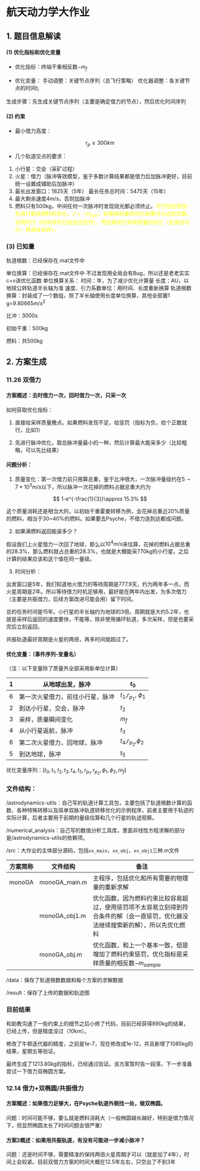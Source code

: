 # 航天动力学大作业

## 1. 题目信息解读

#### (1) 优化指标和优化变量

- 优化指标：终端干重相反数$-m_f$

- 优化变量：
  手动调整：关键节点序列（总飞行策略）
  优化器调整：各关键节点的时间$t_i$

生成步骤：先生成关键节点序列（主要是确定借力的节点），然后优化时间序列

#### (2) 约束

- 最小借力高度：

$$
r_p\geq 300 km
$$

- 几个轨道交点的要求：
1. 小行星：交会（采矿过程）
2. 火星：借力（脉冲等效模型，鉴于多数计算结果都是借力后加脉冲更好，目前统一设置成辅助后加脉冲）
3. 最长出发窗口：1825天（5年）
   最长任务总时间：5475天（15年）
4. 最大剩余速度4m/s，否则加脉冲
5. 燃料只有500kg，中间任何一次脉冲时发现烧光都必须终止。<font color=yellow>可行性的预测：先进行剩余燃料的优化，$J=-m_{fuel}$，如果指标最终优化结果可以达到负数，证明可行（时间序列已经加过惩罚），然后再进行采样质量的优化（先保证可行，再保证采样）。</font>

### (3) 已知量

轨道根数：已经保存在.mat文件中

单位换算：已经保存在.mat文件中
不过发现用全局会有Bug，所以还是老老实实c+v进优化函数
    单位换算关系：
    时间：年，为了减少优化计算量
    长度：AU，以地球公转轨道半长轴为准
    速度、引力系数单位：用时间、长度重新换算
    轨道根数换算：封装成了一个数组，除了半长轴使用长度单位换算，其他全部置1
    g=9.80665$m/s^2$

比冲：3000s

初始干重：500kg

燃料：共500kg

## 2. 方案生成

### 11.26 双借力

#### 方案概述：去时借力一次，回时借力一次，只采一次

如何获取优化指标：

1. 直接给采样质量撒点。如果燃料发现不足，给惩罚（指标为负，给个正数就行，比如1）

2. 先进行脉冲优化，取总脉冲量最小的一种，然后计算最大能采多少（比较粗略，可以先比结果）

#### 问题分析：

1. 质量变化：第一次借力前只用算总重，鉴于比冲很大，一次脉冲量级约在$5\sim 7*10^3m/s$以下，所以脉冲一次花掉的燃料占据总重大约为

$$
1-e^{-\frac{1}{3}}\approx 15.3%
$$

这个质量消耗还是相当大的，以初始干重霍曼转移为例，会花掉总重近20%质量的燃料，相当于30~40%的燃料。如果要去Psyche，不借力连到达都成问题。

2. 如果满燃料返回能装多少？

假设我们上火星借力一次回了地球，那么以$10^4m/s$来估算，花掉的燃料占据总重的28.3%，那么燃料就占总重的28.3%，也就是大概能采770kg的小行星。之后计算的结果应该和这个值在同一量级。

3. 时间分析：

出发窗口是5年，我们知道地火借力的等待周期是777.9天，约为两年多一点，而火星周期是2年。所以等待借力时机足够用，最好能在两年内出发，为多次借力（主要是共振借力，后续方案改进可能会用）留下时间。

总的任务时间是15年。小行星的半长轴约为地球的3倍，周期就是大约5.2年，也就是采样后返回的速度要快，不能等，除非使用循环轨道，多次采样，但是也要采完后立刻返回。

共振轨道最好周期是火星的两倍，再多时间就超过了。

#### 优化变量：（事件序列-变量名）

（注：以下变量除了质量外全部采用新单位计算）

| 1   | 从地球出发，脉冲         | $t_0$                     |
| --- | ---------------- | ------------------------- |
| 6   | 第一次火星借力，前往小行星，脉冲 | $t_1$,$r_{p_1}$, $\phi_1$ |
| 2   | 到达小行星，交会，脉冲      | $t_2$                     |
| 3   | 采样，质量瞬间变化        | $m_f$                     |
| 4   | 从小行星返航，脉冲        | $t_3$                     |
| 6   | 第二次火星借力，回地球，脉冲   | $t_4$,$r_{p_2}$,$\phi_2$  |
| 5   | 到达地球，脉冲          | $t_5$                     |

优化变量序列：[$t_0, t_1, t_2, t_3, t_4, t_5, r_{p_1},r_{p_2},\phi_1, \phi_2, m_f]$

### 文件结构：

/astrodynamics-utils：自己写的轨道计算工具包，主要包括了轨道根数计算的函数、各种特殊转移以及简单双脉冲轨道转移优化的示例程序，前者主要用于轨迹的实际计算，后者主要用于前期的量级估算和几个行星的轨迹观察。

/numerical_analysis：自己写的数值分析工具库，里面非线性方程求解的部分是/astrodynamics-utils的依赖项。

/src：大作业的主体部分源码，包括`xx_main`，`xx_obj`，`xx_obj1`三种.m文件

| 方案简称   | 文件结构          | 备注                                                                |
| ------ | ------------- | ----------------------------------------------------------------- |
| monoGA | monoGA_main.m | 主程序，包括优化和所有需要的物理量的重新求解                                            |
|        | monoGA_obj1.m | 优化函数，因为燃料约束比较容易超过，使用惩罚项不太容易立刻得到符合条件的解（会一直惩罚，优化器没法继续搜索新的解），所以先优化燃料 |
|        | monoGA_obj.m  | 优化函数，和上一个基本一致，但是增加了燃料约束惩罚，优化指标是采样质量的相反数$-m_{sample}$              |

/data：保存了轨道根数数据和每个方案的求解数据

/result：保存了上传的数据和轨迹图

### 目前结果

和助教沟通了一些约束上的细节之后小修了代码，目前已经获得890kg的结果，已经上传，但是精度没过（10km）。

修改了牛顿迭代器的精度，之前是1e-7，现在修改成1e-12，并且新增了1085kg的结果，星期五等验证。

最终生成了1213.80kg的指标，已经通过验证。该方案暂时告一段落，下一步准备尝试一下借力双椭圆方案。
### 12.14 借力+双椭圆/共振借力

#### 方案概述：如果借力足够大，在Psyche轨道外侧找一处，做双椭圆。

问题：时间可能不够，要么就是燃料消耗大（一般椭圆越长越好，特别是借力情况下，但显然椭圆太长了时间问题会很严重）

#### 方案2概述：如果用共振轨道，有没有可能进一步减小脉冲？

问题：还是时间不够，需要精准的保持两倍火星周期才可以（就是加了4年），时间上会较紧。目前双借力方案的时间大概在12.5年左右，只空出了不到3年
